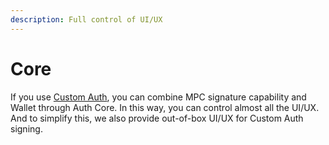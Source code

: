 ```yaml
---
description: Full control of UI/UX
---
```


# Core

If you use [Custom Auth](../custom.md), you can combine MPC signature capability and Wallet through Auth Core. In this way, you can control almost all the UI/UX. And to simplify this, we also provide out-of-box UI/UX for Custom Auth signing.
